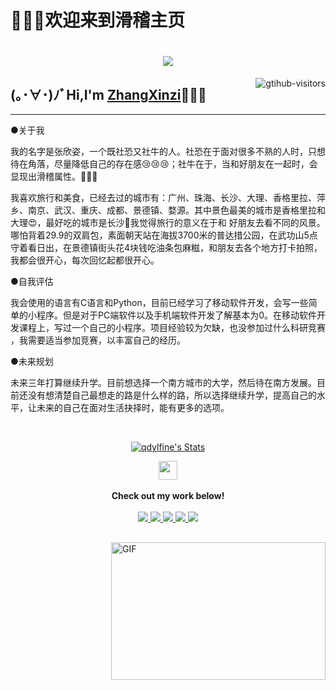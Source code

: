 # 🧐🧐🧐欢迎来到滑稽主页
<h1 align="center"> <a href="https://sunguoqi.com/"> <img src="https://readme-typing-svg.herokuapp.com/?lines=(%22Hello%2C%20Friend!%22);看看滑稽！&center=true&size=27"> </a> </h1>
<a href="https://github.com/qdylfine/computer-vision-in-action">
    <img align="right" src="https://komarev.com/ghpvc/?username=qdylfine&label=Visitors&color=red&style=flat&logo=github" alt="gtihub-visitors" />
</a>
 
## (｡･∀･)ﾉﾞHi,I'm <a href="http://welcome.voup.cn">ZhangXinzi</a>🥰🥰🥰
 
  
---
</details>

<p>●关于我</p>
<p>我的名字是张欣姿，一个既社恐又社牛的人。社恐在于面对很多不熟的人时，只想待在角落，尽量降低自己的存在感😢😢😢；社牛在于，当和好朋友在一起时，会显现出滑稽属性。🤣🤣🤣 </p>
<p>我喜欢旅行和美食，已经去过的城市有：广州、珠海、长沙、大理、香格里拉、萍乡、南京、武汉、重庆、成都、景德镇、婺源。其中景色最美的城市是香格里拉和大理😍，最好吃的城市是长沙🤤我觉得旅行的意义在于和
  好朋友去看不同的风景。哪怕背着29.9的双肩包，素面朝天站在海拔3700米的普达措公园，在武功山5点守着看日出，在景德镇街头花4块钱吃油条包麻糍，和朋友去各个地方打卡拍照，我都会很开心，每次回忆起都很开心。</p>
  
<p>●自我评估</p>
<p>我会使用的语言有C语言和Python，目前已经学习了移动软件开发，会写一些简单的小程序。但是对于PC端软件以及手机端软件开发了解基本为0。在移动软件开发课程上，写过一个自己的小程序。项目经验较为欠缺，也没参加过什么科研竞赛
，我需要适当参加竞赛，以丰富自己的经历。</p>

<p>●未来规划</p>
<p>未来三年打算继续升学。目前想选择一个南方城市的大学，然后待在南方发展。目前还没有想清楚自己最想走的路是什么样的路，所以选择继续升学，提高自己的水平，让未来的自己在面对生活抉择时，能有更多的选项。</p>
 
 
<!--my introduction end -->
 
<br>


 
<p align="center">
  <a href="https://github.com/huaaohu" class="rich-diff-level-one">
    <img src="https://github-readme-stats.vercel.app/api?username=huaaohu&title_color=333&text_color=777" alt="qdylfine's Stats" >
    <!-- &hide=issues
    <img src="https://github-readme-stats.vercel.app/api?username=huaaohu&hide=issues&title_color=333&text_color=777" alt="qdylfine's Stats" >
    -->
  </a>
</p>
 
<p align="center">
      <a href="https://blog.csdn.net/m0_62996460?type=bbs" target="_blank" alt="CSDN" title="CSDN">
        <img src="https://img.icons8.com/material/48/000000/csdn.png" width="30px"/>
  </a>
  <br><br>
  <strong>Check out my work below!</strong>
  <br><br>
  <a href="https://github.com/qdylfine">
    <img src="https://badges.strrl.dev/visits/qdylfine/qdylfine?style=flat-square&color=black&logo=github">
  </a>
  <a href="https://github.com/qdylfine">
    <img src="https://badges.strrl.dev/years/qdylfine?style=flat-square&color=black&logo=github">
  </a>
  <a href="https://github.com/qdylfine?tab=repositories">
    <img src="https://badges.strrl.dev/repos/qdylfine?style=flat-square&color=black&logo=github">
  </a>
  <a href="https://gist.github.com/qdylfine">
    <img src="https://badges.strrl.dev/gists/qdylfine?style=flat-square&color=black&logo=github">
  </a>
  <a href="https://github.com/qdylfine">
    <img src="https://badges.strrl.dev/commits/monthly/qdylfine?style=flat-square&color=black&logo=github">
  </a>
</p>
 
<h2></h2>
 
<img align="right" alt="GIF" src="OctoCharmve/code.gif" width="343" height="220" title="Do what you like, and do it best!"> &nbsp;&nbsp;&nbsp;&nbsp;
 
</td></tr>
 
